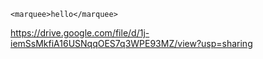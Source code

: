 ```
<marquee>hello</marquee>
```

https://drive.google.com/file/d/1j-iemSsMkfiA16USNqqOES7q3WPE93MZ/view?usp=sharing
